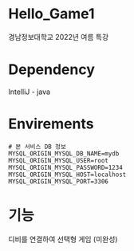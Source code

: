 # Hello_Game1
경남정보대학교 2022년 여름 특강 

# Dependency
IntelliJ - java

# Envirements
```
# 본 서비스 DB 정보
MYSQL_ORIGIN_MYSQL_DB_NAME=mydb
MYSQL_ORIGIN_MYSQL_USER=root
MYSQL_ORIGIN_MYSQL_PASSWORD=1234
MYSQL_ORIGIN_MYSQL_HOST=localhost
MYSQL_ORIGIN_MYSQL_PORT=3306
```

# 기능 
디비를 연결하여 선택형 게임 (미완성)
